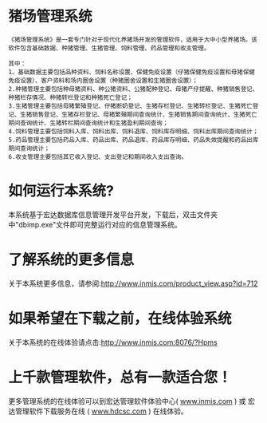 # 猪场管理系统

    《猪场管理系统》是一套专门针对于现代化养猪场开发的管理软件，适用于大中小型养猪场。该软件包含基础数据、种猪管理、生猪管理、饲料管理、药品管理和收支管理。
    
    其中：  
    1、基础数据主要包括品种资料、饲料名称设置、保健免疫设置（仔猪保健免疫设置和母猪保健免疫设置）、客户资料和场内圈舍设置（种猪圈舍设置和生猪圈舍设置）；  
    2.种猪管理主要包括种母猪资料、种公猪资料、公猪配种登记、母猪产仔提醒、种猪销售登记、种猪栏存情况、种猪转栏登记和种猪死亡登记；  
    3.生猪管理主要包括母猪繁殖登记、仔猪断奶登记、生猪存栏登记、生猪转栏登记、生猪死亡登记、生猪销售登记、生猪存栏登记、母猪繁殖期间查询统计、生猪销售期间查询统计、生猪死亡期间查询统计、生猪转栏期间查询统计和生猪盈利期间查询；  
    4.饲料管理主要包括饲料入库、饲料出库、饲料退库、饲料库存明细、饲料出库期间查询统计；  
    5.药品管理主要包括药品入库、药品出库、药品退库、药品库存明细、药品失效提醒和药品出库期间查询统计；  
    6.收支管理主要包括其它收入登记、支出登记和期间收入支出查询。

# 如何运行本系统?

本系统基于宏达数据库信息管理开发平台开发，下载后，双击文件夹中"dbimp.exe"文件即可完整运行对应的信息管理系统。

# 了解系统的更多信息

关于本系统更多信息，请参阅:http://www.inmis.com/product_view.asp?id=712

# 如果希望在下载之前，在线体验系统

关于本系统的在线体验请点击:http://www.inmis.com:8076/?Hpms

# 上千款管理软件，总有一款适合您！

更多管理系统的在线体验可以到宏达管理软件体验中心( www.inmis.com ) 或 宏达管理软件下载服务在线 ( www.hdcsc.com ) 在线体验。

